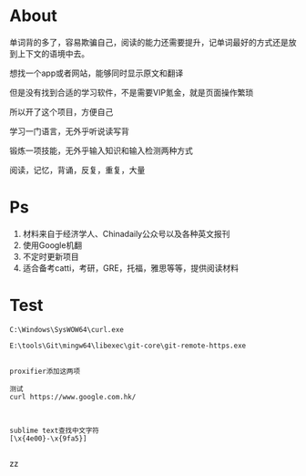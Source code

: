
# About
单词背的多了，容易欺骗自己，阅读的能力还需要提升，记单词最好的方式还是放到上下文的语境中去。

想找一个app或者网站，能够同时显示原文和翻译

但是没有找到合适的学习软件，不是需要VIP氪金，就是页面操作繁琐

所以开了这个项目，方便自己

学习一门语言，无外乎听说读写背

锻炼一项技能，无外乎输入知识和输入检测两种方式

阅读，记忆，背诵，反复，重复，大量

# Ps
1. 材料来自于经济学人、Chinadaily公众号以及各种英文报刊
2. 使用Google机翻
3. 不定时更新项目
4. 适合备考catti，考研，GRE，托福，雅思等等，提供阅读材料




# Test

```
C:\Windows\SysWOW64\curl.exe

E:\tools\Git\mingw64\libexec\git-core\git-remote-https.exe


proxifier添加这两项

测试
curl https://www.google.com.hk/



sublime text查找中文字符
[\x{4e00}-\x{9fa5}]


```






zz